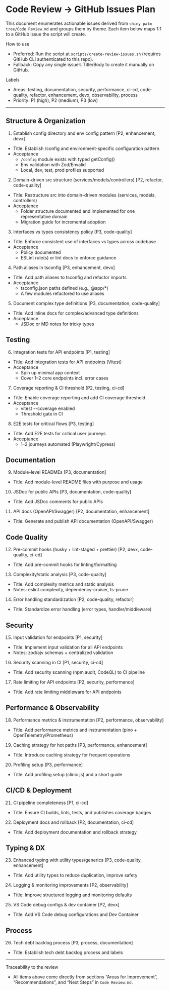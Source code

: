 # Code Review → GitHub Issues Plan

This document enumerates actionable issues derived from `shiny palm tree/Code Review.md` and groups them by theme. Each item below maps 1:1 to a GitHub issue the script will create.

How to use

- Preferred: Run the script at `scripts/create-review-issues.sh` (requires GitHub CLI authenticated to this repo).
- Fallback: Copy any single issue’s Title/Body to create it manually on GitHub.

Labels

- Areas: testing, documentation, security, performance, ci-cd, code-quality, refactor, enhancement, devx, observability, process
- Priority: P1 (high), P2 (medium), P3 (low)

---

## Structure & Organization

1) Establish config directory and env config pattern [P2, enhancement, devx]
- Title: Establish /config and environment-specific configuration pattern
- Acceptance
  - `/config` module exists with typed getConfig()
  - Env validation with Zod/Envalid
  - Local, dev, test, prod profiles supported

2) Domain-driven src structure (services/models/controllers) [P2, refactor, code-quality]
- Title: Restructure src into domain-driven modules (services, models, controllers)
- Acceptance
  - Folder structure documented and implemented for one representative domain
  - Migration guide for incremental adoption

3) Interfaces vs types consistency policy [P3, code-quality]
- Title: Enforce consistent use of interfaces vs types across codebase
- Acceptance
  - Policy documented
  - ESLint rule(s) or lint docs to enforce guidance

4) Path aliases in tsconfig [P3, enhancement, devx]
- Title: Add path aliases to tsconfig and refactor imports
- Acceptance
  - tsconfig.json paths defined (e.g., @app/*)
  - A few modules refactored to use aliases

5) Document complex type definitions [P3, documentation, code-quality]
- Title: Add inline docs for complex/advanced type definitions
- Acceptance
  - JSDoc or MD notes for tricky types

## Testing

6) Integration tests for API endpoints [P1, testing]
- Title: Add integration tests for API endpoints (Vitest)
- Acceptance
  - Spin up minimal app context
  - Cover 1–2 core endpoints incl. error cases

7) Coverage reporting & CI threshold [P2, testing, ci-cd]
- Title: Enable coverage reporting and add CI coverage threshold
- Acceptance
  - vitest --coverage enabled
  - Threshold gate in CI

8) E2E tests for critical flows [P3, testing]
- Title: Add E2E tests for critical user journeys
- Acceptance
  - 1–2 journeys automated (Playwright/Cypress)

## Documentation

9) Module-level READMEs [P3, documentation]
- Title: Add module-level README files with purpose and usage

10) JSDoc for public APIs [P3, documentation, code-quality]
- Title: Add JSDoc comments for public APIs

11) API docs (OpenAPI/Swagger) [P2, documentation, enhancement]
- Title: Generate and publish API documentation (OpenAPI/Swagger)

## Code Quality

12) Pre-commit hooks (husky + lint-staged + prettier) [P2, devx, code-quality, ci-cd]
- Title: Add pre-commit hooks for linting/formatting

13) Complexity/static analysis [P3, code-quality]
- Title: Add complexity metrics and static analysis
- Notes: eslint complexity, dependency-cruiser, ts-prune

14) Error handling standardization [P2, code-quality, refactor]
- Title: Standardize error handling (error types, handler/middleware)

## Security

15) Input validation for endpoints [P1, security]
- Title: Implement input validation for all API endpoints
- Notes: zod/ajv schemas + centralized validation

16) Security scanning in CI [P1, security, ci-cd]
- Title: Add security scanning (npm audit, CodeQL) to CI pipeline

17) Rate limiting for API endpoints [P2, security, performance]
- Title: Add rate limiting middleware for API endpoints

## Performance & Observability

18) Performance metrics & instrumentation [P2, performance, observability]
- Title: Add performance metrics and instrumentation (pino + OpenTelemetry/Prometheus)

19) Caching strategy for hot paths [P3, performance, enhancement]
- Title: Introduce caching strategy for frequent operations

20) Profiling setup [P3, performance]
- Title: Add profiling setup (clinic.js) and a short guide

## CI/CD & Deployment

21) CI pipeline completeness [P1, ci-cd]
- Title: Ensure CI builds, lints, tests, and publishes coverage badges

22) Deployment docs and rollback [P2, documentation, ci-cd]
- Title: Add deployment documentation and rollback strategy

## Typing & DX

23) Enhanced typing with utility types/generics [P3, code-quality, enhancement]
- Title: Add utility types to reduce duplication, improve safety

24) Logging & monitoring improvements [P2, observability]
- Title: Improve structured logging and monitoring defaults

25) VS Code debug configs & dev container [P2, devx]
- Title: Add VS Code debug configurations and Dev Container

## Process

26) Tech debt backlog process [P3, process, documentation]
- Title: Establish tech debt backlog process and labels

---

Traceability to the review

- All items above come directly from sections “Areas for Improvement”, “Recommendations”, and “Next Steps” in `Code Review.md`.
